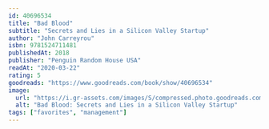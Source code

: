 ```yaml
---
id: 40696534
title: "Bad Blood"
subtitle: "Secrets and Lies in a Silicon Valley Startup"
author: "John Carreyrou"
isbn: 9781524711481
publishedAt: 2018
publisher: "Penguin Random House USA"
readAt: "2020-03-22"
rating: 5
goodreads: "https://www.goodreads.com/book/show/40696534"
image:
  url: "https://i.gr-assets.com/images/S/compressed.photo.goodreads.com/books/1530577004l/40696534._SX318_.jpg"
  alt: "Bad Blood: Secrets and Lies in a Silicon Valley Startup"
tags: ["favorites", "management"]
---
```


